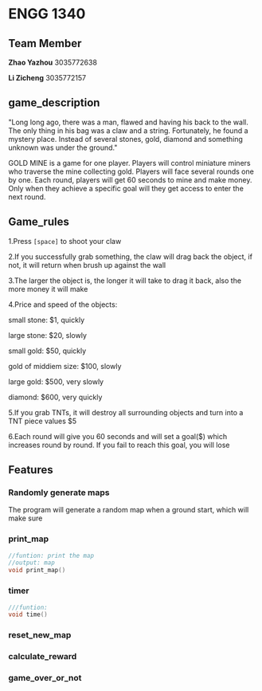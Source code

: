 # ENGG 1340

## Team Member

**Zhao Yazhou** 3035772638 

**Li Zicheng** 3035772157

## game_description

"Long long ago, there was a man, flawed and having his back to the wall. The only thing in his bag was a claw and a string. Fortunately, he found a mystery place. Instead of several stones, gold, diamond and something unknown was under the ground."

GOLD MINE is a game for one player. Players will control miniature miners who traverse the mine collecting gold. Players will face several rounds one by one. Each round, players will get 60 seconds to mine and make money. Only when they achieve a specific goal will they get access to enter the next round.


## Game_rules

1.Press `[space]` to shoot your claw

2.If you successfully grab something, the claw will drag back the object, if not, it will return when brush up against the wall

3.The larger the object is, the longer it will take to drag it back, also the more money it will make

4.Price and speed of the objects: 
  
  small stone: $1, quickly
  
  large stone: $20, slowly
  
  small gold: $50, quickly
  
  gold of middiem size: $100, slowly
  
  large gold: $500, very slowly
  
  diamond: $600, very quickly
  
5.If you grab TNTs, it will destroy all surrounding objects and turn into a TNT piece values $5

6.Each round will give you 60 seconds and will set a goal($) which increases round by round. If you fail to reach this goal, you will lose

## Features

### Randomly generate maps

The program will generate a random map when a ground start, which will make sure 

### print_map

```cpp
//funtion: print the map
//output: map
void print_map()
```

### timer

```cpp
///funtion: 
void time()
```

### reset_new_map

### calculate_reward

### game_over_or_not



